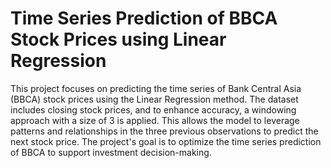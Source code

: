 # Time Series Prediction of BBCA Stock Prices using Linear Regression

This project focuses on predicting the time series of Bank Central Asia (BBCA) stock prices using the Linear Regression method. The dataset includes closing stock prices, and to enhance accuracy, a windowing approach with a size of 3 is applied. This allows the model to leverage patterns and relationships in the three previous observations to predict the next stock price. The project's goal is to optimize the time series prediction of BBCA to support investment decision-making.

